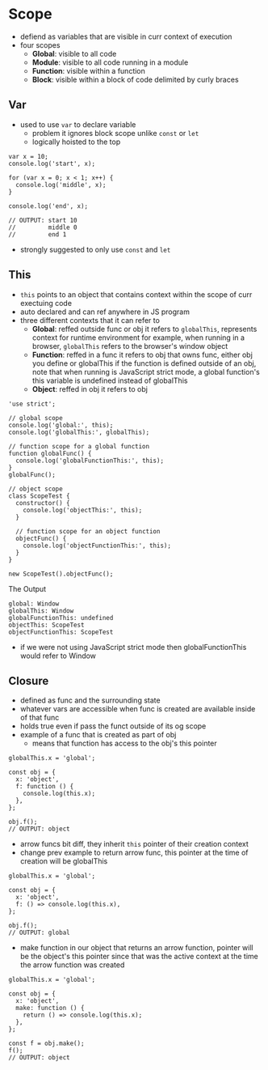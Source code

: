 # Scope
- defiend as variables that are visible in curr context of execution
- four scopes
    - **Global**: visible to all code
    - **Module**: visible to all code running in a module
    - **Function**: visible within a function
    - **Block**: visible within a block of code delimited by curly braces

## Var
- used to use `var` to declare variable
    - problem it ignores block scope unlike `const` or `let`
    - logically hoisted to the top
```
var x = 10;
console.log('start', x);

for (var x = 0; x < 1; x++) {
  console.log('middle', x);
}

console.log('end', x);

// OUTPUT: start 10
//         middle 0
//         end 1
```
- strongly suggested to only use `const` and `let`

## This
- `this` points to an object that contains context within the scope of curr exectuing code
- auto declared and can ref anywhere in JS program
- three different contexts that it can refer to
    - **Global**: reffed outside func or obj it refers to `globalThis`, represents context for runtime environment for example, when running in a browser, `globalThis` refers to the browser's window object
    - **Function**: reffed in a func it refers to obj that owns func, either obj you define or globalThis if the function is defined outside of an obj, note that when running is JavaScript strict mode, a global function's this variable is undefined instead of globalThis
    - **Object**: reffed in obj it refers to obj
```
'use strict';

// global scope
console.log('global:', this);
console.log('globalThis:', globalThis);

// function scope for a global function
function globalFunc() {
  console.log('globalFunctionThis:', this);
}
globalFunc();

// object scope
class ScopeTest {
  constructor() {
    console.log('objectThis:', this);
  }

  // function scope for an object function
  objectFunc() {
    console.log('objectFunctionThis:', this);
  }
}

new ScopeTest().objectFunc();
```
The Output
```
global: Window
globalThis: Window
globalFunctionThis: undefined
objectThis: ScopeTest
objectFunctionThis: ScopeTest
```
- if we were not using JavaScript strict mode then globalFunctionThis would refer to Window

## Closure
- defined as func and the surrounding state
- whatever vars are accessible when func is created are available inside of that func
- holds true even if pass the funct outside of its og scope
- example of a func that is created as part of obj
    - means that function has access to the obj's this pointer
```
globalThis.x = 'global';

const obj = {
  x: 'object',
  f: function () {
    console.log(this.x);
  },
};

obj.f();
// OUTPUT: object
```
- arrow funcs bit diff, they inherit `this` pointer of their creation context
- change prev example to return arrow func, this pointer at the time of creation will be globalThis
```
globalThis.x = 'global';

const obj = {
  x: 'object',
  f: () => console.log(this.x),
};

obj.f();
// OUTPUT: global
```
- make function in our object that returns an arrow function, pointer will be the object's this pointer since that was the active context at the time the arrow function was created
```
globalThis.x = 'global';

const obj = {
  x: 'object',
  make: function () {
    return () => console.log(this.x);
  },
};

const f = obj.make();
f();
// OUTPUT: object
```